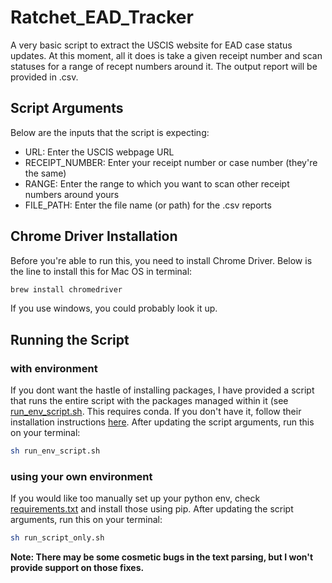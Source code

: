 # Ratchet_EAD_Tracker
A very basic script to extract the USCIS website for EAD case status updates. At this moment, all it does is take a given receipt number and scan statuses for a range of recept numbers around it. The output report will be provided in .csv. 

## Script Arguments

Below are the inputs that the script is expecting:
- URL: Enter the USCIS webpage URL
- RECEIPT_NUMBER: Enter your receipt number or case number (they're the same)
- RANGE: Enter the range to which you want to scan other receipt numbers around yours
- FILE_PATH: Enter the file name (or path) for the .csv reports


## Chrome Driver Installation
Before you're able to run this, you need to install Chrome Driver.
Below is the line to install this for Mac OS in terminal:
```bash
brew install chromedriver
```
If you use windows, you could probably look it up.

## Running the Script
### with environment
If you dont want the hastle of installing packages, I have provided a script that runs the entire script with the packages managed within it (see [run_env_script.sh](https://github.com/kmanchel/Ratchet_EAD_Tracker/blob/main/run_env_script.sh). This requires conda. If you don't have it, follow their installation instructions [here](https://docs.conda.io/projects/conda/en/4.6.1/user-guide/install/macos.html).
After updating the script arguments, run this on your terminal:
```bash
sh run_env_script.sh
```
### using your own environment
If you would like too manually set up your python env, check [requirements.txt](https://github.com/kmanchel/Ratchet_EAD_Tracker/blob/main/requirements.txt) and install those using pip. 
After updating the script arguments, run this on your terminal:
```bash
sh run_script_only.sh
```


**Note: There may be some cosmetic bugs in the text parsing, but I won't provide support on those fixes.**
